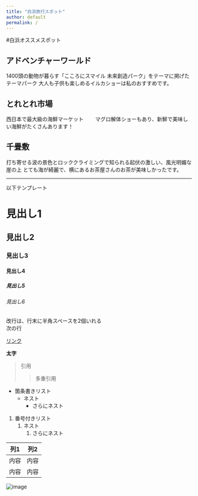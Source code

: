 ```yaml
---
title: "白浜旅行スポット"
author: default
permalink: /
---
```


#白浜オススメスポット

## アドベンチャーワールド　　
1400頭の動物が暮らす「こころにスマイル 未来創造パーク」をテーマに掲げたテーマパーク
大人も子供も楽しめるイルカショーは私のおすすめです。　　

## とれとれ市場
西日本で最大級の海鮮マーケット　　
マグロ解体ショーもあり、新鮮で美味しい海鮮がたくさんあります！  

## 千畳敷　　
打ち寄せる波の景色とロッククライミングで知られる起伏の激しい、風光明媚な崖の上
とても海が綺麗で、横にあるお茶屋さんのお茶が美味しかったです。






---

以下テンプレート

# 見出し1
## 見出し2
### 見出し3
#### 見出し4
##### 見出し5
###### 見出し6

改行は、行末に半角スペースを2個いれる  
次の行

[リンク](https://www.google.co.jp/)

**太字**

> 引用
>> 多重引用


- 箇条書きリスト
  - ネスト
    - さらにネスト


1. 番号付きリスト
   1. ネスト
      1. さらにネスト

  
| 列1  | 列2  |
|-----|-----|
| 内容  | 内容  |
| 内容  | 内容  |

![image](/220422_GitHubPages/assets/images/logo-150.png)
